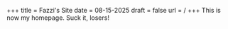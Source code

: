 +++
title = Fazzi's Site
date = 08-15-2025
draft = false
url = /
+++
This is now my homepage. Suck it, losers!
